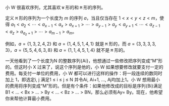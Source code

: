 小 W 很喜欢序列，尤其喜欢 $\texttt W$ 形的和 $\texttt M$ 形的序列。

定义 $\texttt M$ 形的序列为一个长度为 $m$ 的序列 $a$，当且仅当存在 $1<x<y<z<m$，使得 $a_1<a_2<\cdots<a_{x-1}<a_x>a_{x+1}>\cdots>a_{y-1}>a_y<a_{y+1}<\cdots<a_{z-1}<a_z>a_{a_z+1}>\cdots>a_{m-1}>a_m$。

例如，$a=\{1,3,2,4,2\}$ 和 $a=\{1,4,5,1,4,1\}$ 就是 $\texttt M$ 形的，而 $a=\{3,3,3,3,3\}$，$a=\{5,5,4,6,3,8\}$ 和 $a=\{1,1,4,5,1,4\}$ 就不是 $\texttt M$ 形的。

一天他看到了一个长度为N 的整数序列{Ai}，他想通过一些修改把序列变成“M”形的。但这时小 X 过来了，说这个序列是他的，小 W 如果想要修改就要支付一定的费用。每支付一单位的费用，小 W 都可以进行这样的操作：将一段连续的数同时加上 1，即选定i, j 满足1 ≤ i ≤ j ≤ N 并令Ai, Ai+1, ..., Aj均加上1。小 W 想用最小的费用将序列变成“M”形的。但是有个条件：如果他修改成的目标是序列{Bi}满足B1 < ... < Bx > ... > By < ... < Bz > ... > BN，那么必须有Ay= By。现在，他希望你来帮他计算最小费用。
